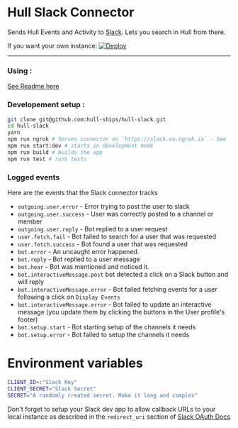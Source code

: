 # Hull Slack Connector

Sends Hull Events and Activity to [Slack](http://slack.com). Lets you search in Hull from there.

If you want your own instance: [![Deploy](https://www.herokucdn.com/deploy/button.png)](https://heroku.com/deploy?template=https://github.com/hull-ships/hull-slack)

---

### Using :

[See Readme here](https://dashboard.hullapp.io/readme?url=https://hull-slack.herokuapp.com)

### Developement setup :

```sh
git clone git@github.com:hull-ships/hull-slack.git
cd hull-slack
yarn
npm run ngrok # Serves connector on `https://slack.eu.ngrok.io` - See `package.json` 
npm run start:dev # starts in development mode
npm run build # builds the app
npm run test # runs tests
```

### Logged events

Here are the events that the Slack connector tracks

- `outgoing.user.error` - Error trying to post the user to slack
- `outgoing.user.success` - User was correctly posted to a channel or member
- `outgoing.user.reply` - Bot replied to a user request
- `user.fetch.fail` - Bot failed to search for a user that was requested
- `user.fetch.success` - Bot found a user that was requested
- `bot.error` - An uncaught error happened.
- `bot.reply` - Bot replied to a user message
- `bot.hear` - Bot was mentioned and noticed it.
- `bot.interactiveMessage.post` bot detected a click on a Slack button and will reply
- `bot.interactiveMessage.error` - Bot failed fetching events for a user following a click on `Display Events`
- `bot.interactiveMessage.error` - Bot failed to update an interactive message (you update them by clicking the buttons in the User profile's footer)
- `bot.setup.start` - Bot starting setup of the channels it needs
- `bot.setup.error` - Bot failed to setup the channels it needs

# Environment variables

```sh
CLIENT_ID=:"Slack Key"
CLIENT_SECRET="Slack Secret"
SECRET="A randomly created secret. Make it long and complex"
```

Don't forget to setup your Slack dev app to allow callback URLs to your local instance as described in the `redirect_uri` section of [Slack OAuth Docs](https://api.slack.com/docs/oauth)
